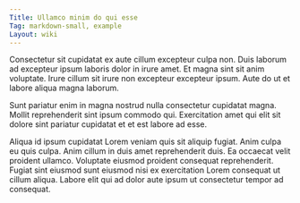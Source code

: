 ```yaml
---
Title: Ullamco minim do qui esse
Tag: markdown-small, example
Layout: wiki
---
```

Consectetur sit cupidatat ex aute cillum excepteur culpa non. Duis laborum ad excepteur ipsum laboris dolor in irure amet. Et magna sint sit anim voluptate. Irure cillum sit irure non excepteur excepteur ipsum. Aute do ut et labore aliqua magna laborum.

Sunt pariatur enim in magna nostrud nulla consectetur cupidatat magna. Mollit reprehenderit sint ipsum commodo qui. Exercitation amet qui elit sit dolore sint pariatur cupidatat et et est labore ad esse.

Aliqua id ipsum cupidatat Lorem veniam quis sit aliquip fugiat. Anim culpa eu quis culpa. Anim cillum in duis amet reprehenderit duis. Ea occaecat velit proident ullamco. Voluptate eiusmod proident consequat reprehenderit. Fugiat sint eiusmod sunt eiusmod nisi ex exercitation Lorem consequat ut cillum aliqua. Labore elit qui ad dolor aute ipsum ut consectetur tempor ad consequat.
